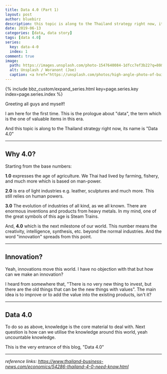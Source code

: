 ```yaml
---
title: Data 4.0 (Part 1)
layout: post
author: bluebirz
description: this topic is along to the Thailand strategy right now, its name is "Data 4.0."
date: 2019-06-13
categories: [data, data story]
tags: [data 4.0]
series:
  key: data-4-0
  index: 1
comment: true
image: 
  path: https://images.unsplash.com/photo-1547640084-1dfcc7ef3b22?q=80&w=1118&auto=format&fit=crop&ixlib=rb-4.0.3&ixid=M3wxMjA3fDB8MHxwaG90by1wYWdlfHx8fGVufDB8fHx8fA%3D%3D
  alt: Unsplash / Woranont (Joe)
  caption: <a href="https://unsplash.com/photos/high-angle-photo-of-buildings-BvNNxnzds4U">Unsplash / Waranont (Joe)</a>
---
```


{% include bbz_custom/expand_series.html key=page.series.key index=page.series.index %}

Greeting all guys and myself!

I am here for the first time. This is the prologue about "data", the term which is the one of valuable items in this era.

And this topic is along to the Thailand strategy right now, its name is "Data 4.0"

---

## Why 4.0?

Starting from the base numbers:

**1.0** expresses the age of agriculture. We Thai had lived by farming, fishery, and much more which is based on man-power.

**2.0** is era of light industries e.g. leather, sculptures and much more. This still relies on human powers.

**3.0** The evolution of industries of all kind, as we all known. There are enormous inventions and products from heavy metals. In my mind, one of the great symbols of this age is Steam Trains.

And, **4.0** which is the next milestone of our world. This number means the creativity, intelligence, synthesis, etc. beyond the normal industries. And the word "innovation" spreads from this point.

---

## Innovation?

Yeah, innovations move this world. I have no objection with that but how can we make an innovation?

I heard from somewhere that, "There is no very new thing to invest, but there are the old things that can be the new things with values". The main idea is to improve or to add the value into the existing products, isn't it?

---

## Data 4.0

To do so as above, knowledge is the core material to deal with. Next question is how can we utilise the knowledge around this world, yeah uncountable knowledge.

This is the very entrance of this blog, "Data 4.0"

---

*reference links: <https://www.thailand-business-news.com/economics/54286-thailand-4-0-need-know.html>*
